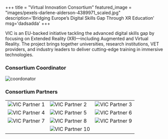 +++
title = "Virtual Innovation Consortium"
featured_image = "images/pexels-darlene-alderson-4389971_scaled.jpg"
description='Bridging Europe’s Digital Skills Gap Through XR Education'
msg='dadsadda'
+++

VIC is an EU-backed initiative tackling the advanced digital skills gap by focusing on Extended Reality (XR)—including Augmented and Virtual Reality. The project brings together universities, research institutions, VET providers, and industry leaders to deliver cutting-edge training in immersive technologies.

### Consortium Coordinator

![coordonator](/images/consortium_logos/Hlogo.png)


### Consortium Partners



||||
|-|-|-|
|![VIC Partner 1](/images/consortium_logos/Vic_01.png)|![VIC Partner 2](/images/consortium_logos/Vic_02.png)|![VIC Partner 3](/images/consortium_logos/Vic_03.png)| 
|![VIC Partner 4](/images/consortium_logos/Vic_04.png)|![VIC Partner 5](/images/consortium_logos/Vic_05.png)| ![VIC Partner 6](/images/consortium_logos/Vic_06.png)| 
|![VIC Partner 7](/images/consortium_logos/Vic_07.png)|![VIC Partner 8](/images/consortium_logos/Vic_08.png)| ![VIC Partner 9](/images/consortium_logos/Vic_09.png)|
||![VIC Partner 10](/images/consortium_logos/Vic_10.png)||